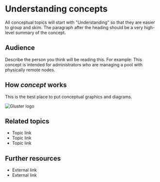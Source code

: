 # Understanding concepts
All conceptual topics will start with "Understanding" so that they are easier to group and skim. The paragraph after the heading should be a very high-level summary of the concept.

## Audience
Describe the person you think will be reading this. For example: This concept is intended for administrators who are managing a pool with physically remote nodes. 

## How _concept_ works

This is the best place to put conceptual graphics and diagrams.

![Gluster logo](http://www.gluster.org/images/antmascot.png?1458134976)

## Related topics

* Topic link
* Topic link
* Topic link

## Further resources

* External link
* External link